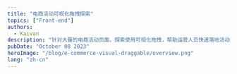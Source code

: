 ```yaml
---
title: "电商活动可视化拖拽探索"
topics: ["Front-end"]
authors:
  - Kaivan
description: "针对大量的电商活动页面，探索使用可视化拖拽，帮助运营人员快速落地活动页面。"
pubDate: "October 08 2023"
heroImage: "/blog/e-commerce-visual-draggable/overview.png"
lang: "zh-cn"
---
```

